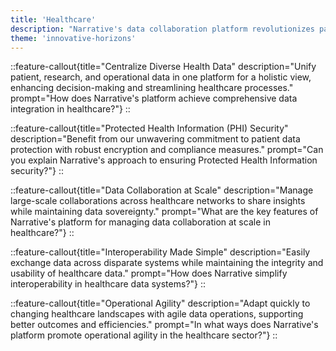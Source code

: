 ```yaml
---
title: 'Healthcare'
description: "Narrative's data collaboration platform revolutionizes patient care and operational excellence with its scalable and secure healthcare data solutions."
theme: 'innovative-horizons'
---
```

::feature-callout{title="Centralize Diverse Health Data" description="Unify patient, research, and operational data in one platform for a holistic view, enhancing decision-making and streamlining healthcare processes." prompt="How does Narrative's platform achieve comprehensive data integration in healthcare?"}
::

::feature-callout{title="Protected Health Information (PHI) Security" description="Benefit from our unwavering commitment to patient data protection with robust encryption and compliance measures." prompt="Can you explain Narrative's approach to ensuring Protected Health Information security?"}
::

::feature-callout{title="Data Collaboration at Scale" description="Manage large-scale collaborations across healthcare networks to share insights while maintaining data sovereignty." prompt="What are the key features of Narrative's platform for managing data collaboration at scale in healthcare?"}
::

::feature-callout{title="Interoperability Made Simple" description="Easily exchange data across disparate systems while maintaining the integrity and usability of healthcare data." prompt="How does Narrative simplify interoperability in healthcare data systems?"}
::

::feature-callout{title="Operational Agility" description="Adapt quickly to changing healthcare landscapes with agile data operations, supporting better outcomes and efficiencies." prompt="In what ways does Narrative's platform promote operational agility in the healthcare sector?"}
::